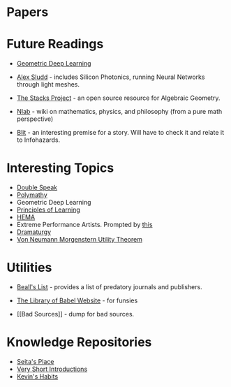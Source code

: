 # Papers

# Future Readings
* [Geometric Deep Learning](https://geometricdeeplearning.com/blogs/)
* [Alex Sludd](https://alexsludds.github.io) - includes Silicon Photonics, running Neural Networks through light meshes.
* [The Stacks Project](https://stacks.math.columbia.edu) - an open source resource for Algebraic Geometry.
* [Nlab](https://ncatlab.org/nlab/show/HomePage) - wiki on mathematics, physics, and philosophy (from a pure math perspective)

* [Blit](https://en.wikipedia.org/wiki/BLIT_(short_story)) - an interesting premise for a story. Will have to check it and relate it to Infohazards.

# Interesting Topics
* [Double Speak](https://www.youtube.com/watch?v=qP07oyFTRXc)
* [Polymathy](https://en.wikipedia.org/wiki/Polymath)
* Geometric Deep Learning
* [Principles of Learning](https://en.wikipedia.org/wiki/Principles_of_learning)
* [HEMA](https://wiktenauer.com/wiki/Main_Page)
* Extreme Performance Artists. Prompted by [this](https://www.youtube.com/watch?v=GrBZuCQAPAw) 
* [Dramaturgy](https://en.wikipedia.org/wiki/Dramaturgy_(sociology))
* [Von Neumann Morgenstern Utility Theorem](https://en.wikipedia.org/wiki/Von_Neumann–Morgenstern_utility_theorem)

# Utilities
* [Beall's List](https://beallslist.net) - provides a list of predatory journals and publishers. 
* [The Library of Babel Website](https://libraryofbabel.info) - for funsies

* [[Bad Sources]] - dump for bad sources. 

# Knowledge Repositories
* [Seita's Place](https://danieltakeshi.github.io/new-start-here.html) 
* [Very Short Introductions](https://en.wikipedia.org/wiki/Very_Short_Introductions)
* [Kevin's Habits](https://kevinhabits.com)
